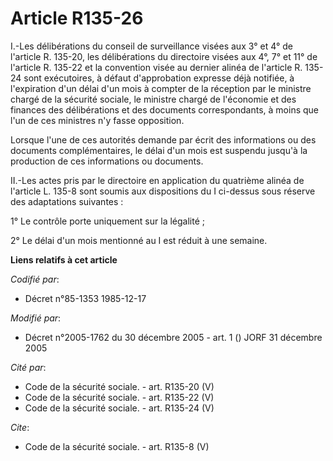 # Article R135-26

I.-Les délibérations du conseil de surveillance visées aux 3° et 4° de l'article R. 135-20, les délibérations du directoire
visées aux 4°, 7° et 11° de l'article R. 135-22 et la convention visée au dernier alinéa de l'article R. 135-24 sont
exécutoires, à défaut d'approbation expresse déjà notifiée, à l'expiration d'un délai d'un mois à compter de la réception par
le ministre chargé de la sécurité sociale, le ministre chargé de l'économie et des finances des délibérations et des
documents correspondants, à moins que l'un de ces ministres n'y fasse opposition. 

Lorsque l'une de ces autorités demande par écrit des informations ou des documents complémentaires, le délai d'un mois est
suspendu jusqu'à la production de ces informations ou documents. 

II.-Les actes pris par le directoire en application du quatrième alinéa de l'article L. 135-8 sont soumis aux dispositions du
I ci-dessus sous réserve des adaptations suivantes : 

1° Le contrôle porte uniquement sur la légalité ; 

2° Le délai d'un mois mentionné au I est réduit à une semaine.

**Liens relatifs à cet article**

_Codifié par_:

  - Décret n°85-1353 1985-12-17

_Modifié par_:

  - Décret n°2005-1762 du 30 décembre 2005 - art. 1 () JORF 31 décembre 2005

_Cité par_:

  - Code de la sécurité sociale. - art. R135-20 (V)
  - Code de la sécurité sociale. - art. R135-22 (V)
  - Code de la sécurité sociale. - art. R135-24 (V)

_Cite_:

  - Code de la sécurité sociale. - art. R135-8 (V)
